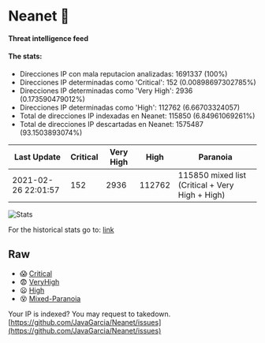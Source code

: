 # Neanet :hocho:
#### Threat intelligence feed
#### The stats:

- Direcciones IP con mala reputacion analizadas: 1691337 (100%)
- Direcciones IP determinadas como 'Critical':  152 (0.00898697302785%)
- Direcciones IP determinadas como 'Very High':  2936 (0.173590479012%)
- Direcciones IP determinadas como 'High':  112762 (6.66703324057)
- Total de direcciones IP indexadas en Neanet:  115850 (6.84961069261%)
- Total de direcciones IP descartadas en Neanet:  1575487 (93.1503893074%)

| Last Update | Critical | Very High | High | Paranoia |
| --- | --- | --- | --- | --- |
| 2021-02-26 22:01:57 | 152 | 2936 | 112762 | 115850 mixed list (Critical + Very High + High)|

![Stats](https://docs.google.com/spreadsheets/d/e/2PACX-1vSnaNMIXVabIpDJjufMlzH7poXnshF3mgd8Is1g9ytUEzVsP5my4Trn8f-xkoLLQ38xpL3HtmUexLo6/pubchart?oid=501124687&format=image)

For the historical stats go to: [link](/stats.csv)
## Raw
- :scream: [Critical](https://raw.githubusercontent.com/JavaGarcia/Neanet/master/blacklists/neanet_critical.txt)
- :fearful: [VeryHigh](https://raw.githubusercontent.com/JavaGarcia/Neanet/master/blacklists/neanet_veryHigh.txtt)
- :frowning: [High](https://raw.githubusercontent.com/JavaGarcia/Neanet/master/blacklists/neanet_high.txt)
- :dizzy_face: [Mixed-Paranoia](https://raw.githubusercontent.com/JavaGarcia/Neanet/master/blacklists/neanet_all.txt)


Your IP is indexed? You may request to takedown. [https://github.com/JavaGarcia/Neanet/issues](https://github.com/JavaGarcia/Neanet/issues)






































































































































































































































































































































































































































































































































































































































































































































































































































































































































































































































































































































































































































































































































































































































































































































































































































































































































































































































































































































































































































































































































































































































































































































































































































































































































































































































































































































































































































































































































































































































































































































































































































































































































































































































































































































































































































































































































































































































































































































































































































































































































































































































































































































































































































































































































































































































































